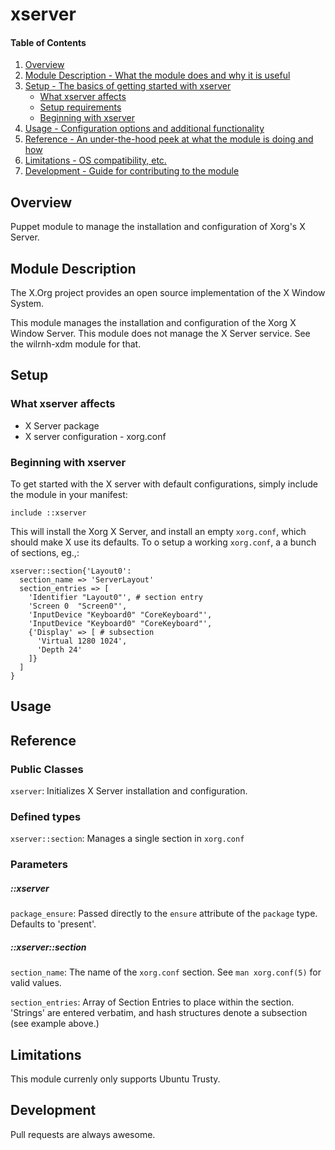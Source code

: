# xserver

#### Table of Contents

1. [Overview](#overview)
2. [Module Description - What the module does and why it is useful](#module-description)
3. [Setup - The basics of getting started with xserver](#setup)
    * [What xserver affects](#what-xserver-affects)
    * [Setup requirements](#setup-requirements)
    * [Beginning with xserver](#beginning-with-xserver)
4. [Usage - Configuration options and additional functionality](#usage)
5. [Reference - An under-the-hood peek at what the module is doing and how](#reference)
5. [Limitations - OS compatibility, etc.](#limitations)
6. [Development - Guide for contributing to the module](#development)

## Overview

Puppet module to manage the installation and configuration of Xorg's X Server.

## Module Description

The X.Org project provides an open source implementation of the X Window System.

This module manages the installation and configuration of the Xorg X Window Server. This module does not manage the X Server service. See the wilrnh-xdm module for that.

## Setup

### What xserver affects

- X Server package
- X server configuration - xorg.conf

### Beginning with xserver

To get started with the X server with default configurations, simply include the module in your manifest:

```puppet
include ::xserver
```

This will install the Xorg X Server, and install an empty `xorg.conf`, which should make X use its defaults. To o setup a working `xorg.conf`, a a bunch of sections, eg.,:

```puppet
xserver::section{'Layout0':
  section_name => 'ServerLayout'
  section_entries => [
    'Identifier "Layout0"', # section entry
    'Screen 0  "Screen0"',
    'InputDevice "Keyboard0" "CoreKeyboard"',
    'InputDevice "Keyboard0" "CoreKeyboard"',
    {'Display' => [ # subsection
      'Virtual 1280 1024',
      'Depth 24'
    ]}
  ]
}
```

## Usage

## Reference

### Public Classes

`xserver`: Initializes X Server installation and configuration.

### Defined types

`xserver::section`: Manages a single section in `xorg.conf`

### Parameters

##### ::xserver

`package_ensure`: Passed directly to the `ensure` attribute of the `package` type. Defaults to 'present'.

##### ::xserver::section

`section_name`: The name of the `xorg.conf` section. See `man xorg.conf(5)` for valid values.

`section_entries`: Array of Section Entries to place within the section. 'Strings' are entered verbatim, and hash structures denote a subsection (see example above.)

## Limitations

This module currenly only supports Ubuntu Trusty.

## Development

Pull requests are always awesome.
